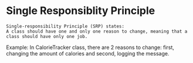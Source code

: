 # Single Responsiblity Principle
    Single-responsibility Principle (SRP) states:
    A class should have one and only one reason to change, meaning that a class should have only one job.

Example: In CalorieTracker class, there are 2 reasons to change:
first, changing the amount of calories and second, logging the message.


